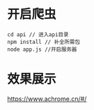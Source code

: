 # 开启爬虫
```npm
cd api // 进入api目录
npm install // 补全所需包
node app.js //开启服务器
```
# 效果展示
https://www.achrome.cn/#/